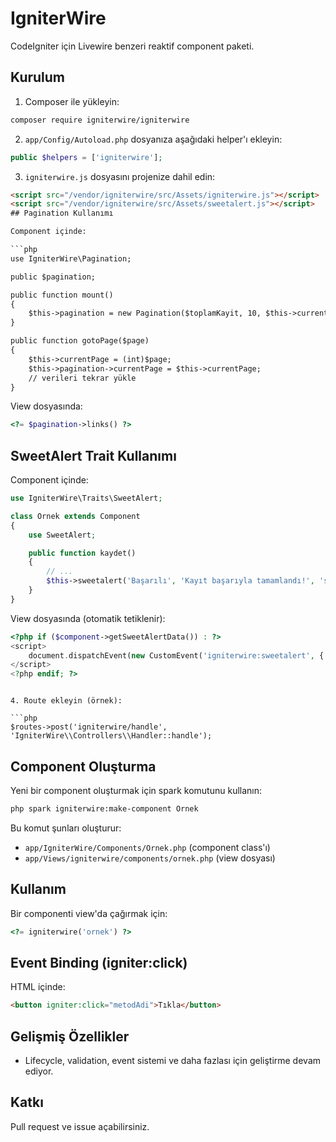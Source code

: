 # IgniterWire

CodeIgniter için Livewire benzeri reaktif component paketi.

## Kurulum

1. Composer ile yükleyin:

```bash
composer require igniterwire/igniterwire
```

2. `app/Config/Autoload.php` dosyanıza aşağıdaki helper'ı ekleyin:

```php
public $helpers = ['igniterwire'];
```

3. `igniterwire.js` dosyasını projenize dahil edin:

```html
<script src="/vendor/igniterwire/src/Assets/igniterwire.js"></script>
<script src="/vendor/igniterwire/src/Assets/sweetalert.js"></script>
## Pagination Kullanımı

Component içinde:

```php
use IgniterWire\Pagination;

public $pagination;

public function mount()
{
	$this->pagination = new Pagination($toplamKayit, 10, $this->currentPage ?? 1);
}

public function gotoPage($page)
{
	$this->currentPage = (int)$page;
	$this->pagination->currentPage = $this->currentPage;
	// verileri tekrar yükle
}
```

View dosyasında:

```php
<?= $pagination->links() ?>
```
## SweetAlert Trait Kullanımı

Component içinde:

```php
use IgniterWire\Traits\SweetAlert;

class Ornek extends Component
{
	use SweetAlert;

	public function kaydet()
	{
		// ...
		$this->sweetalert('Başarılı', 'Kayıt başarıyla tamamlandı!', 'success');
	}
}
```

View dosyasında (otomatik tetiklenir):

```php
<?php if ($component->getSweetAlertData()) : ?>
<script>
	document.dispatchEvent(new CustomEvent('igniterwire:sweetalert', { detail: <?= json_encode($component->getSweetAlertData()) ?> }));
</script>
<?php endif; ?>
```
```

4. Route ekleyin (örnek):

```php
$routes->post('igniterwire/handle', 'IgniterWire\\Controllers\\Handler::handle');
```

## Component Oluşturma

Yeni bir component oluşturmak için spark komutunu kullanın:

```bash
php spark igniterwire:make-component Ornek
```

Bu komut şunları oluşturur:
- `app/IgniterWire/Components/Ornek.php` (component class'ı)
- `app/Views/igniterwire/components/ornek.php` (view dosyası)

## Kullanım

Bir componenti view'da çağırmak için:

```php
<?= igniterwire('ornek') ?>
```

## Event Binding (igniter:click)

HTML içinde:

```html
<button igniter:click="metodAdi">Tıkla</button>
```

## Gelişmiş Özellikler
- Lifecycle, validation, event sistemi ve daha fazlası için geliştirme devam ediyor.

## Katkı
Pull request ve issue açabilirsiniz.
